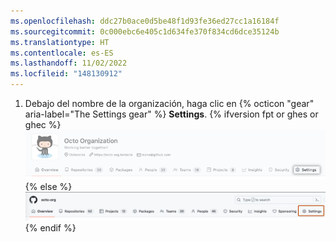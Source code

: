 ```yaml
---
ms.openlocfilehash: ddc27b0ace0d5be48f1d93fe36ed27cc1a16184f
ms.sourcegitcommit: 0c000ebc6e405c1d634fe370f834cd6dce35124b
ms.translationtype: HT
ms.contentlocale: es-ES
ms.lasthandoff: 11/02/2022
ms.locfileid: "148130912"
---
```

1. Debajo del nombre de la organización, haga clic en {% octicon "gear" aria-label="The Settings gear" %} **Settings**.
{% ifversion fpt or ghes or ghec %} ![Botón de configuración de la organización](/assets/images/help/organizations/organization-settings-tab-with-overview-tab.png) {% else %} ![Botón de configuración de la organización](/assets/images/help/organizations/organization-settings-tab.png) {% endif %}
